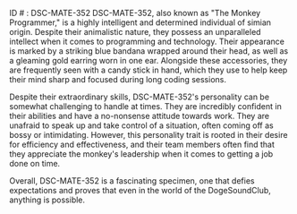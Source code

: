 ID # : DSC-MATE-352
DSC-MATE-352, also known as "The Monkey Programmer," is a highly intelligent and determined individual of simian origin. Despite their animalistic nature, they possess an unparalleled intellect when it comes to programming and technology. Their appearance is marked by a striking blue bandana wrapped around their head, as well as a gleaming gold earring worn in one ear. Alongside these accessories, they are frequently seen with a candy stick in hand, which they use to help keep their mind sharp and focused during long coding sessions.

Despite their extraordinary skills, DSC-MATE-352's personality can be somewhat challenging to handle at times. They are incredibly confident in their abilities and have a no-nonsense attitude towards work. They are unafraid to speak up and take control of a situation, often coming off as bossy or intimidating. However, this personality trait is rooted in their desire for efficiency and effectiveness, and their team members often find that they appreciate the monkey's leadership when it comes to getting a job done on time.

Overall, DSC-MATE-352 is a fascinating specimen, one that defies expectations and proves that even in the world of the DogeSoundClub, anything is possible.